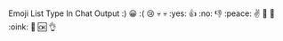 Emoji  List
Type In Chat                          Output
:)                                      😀
:(                                      😢
:skull:                                 💀
:yes:                                   👍
:no:                                    👎
:peace:                                 ✌️
:pig:                                   🐷
:oink:                                  🐽
:ok:                                    👌
